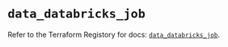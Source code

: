 # `data_databricks_job`

Refer to the Terraform Registory for docs: [`data_databricks_job`](https://registry.terraform.io/providers/databricks/databricks/1.20.0/docs/data-sources/job).
